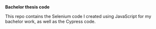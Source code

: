 **Bachelor thesis code**

This repo contains the Selenium code I created using JavaScript for my bachelor work, as well as the Cypress code.
